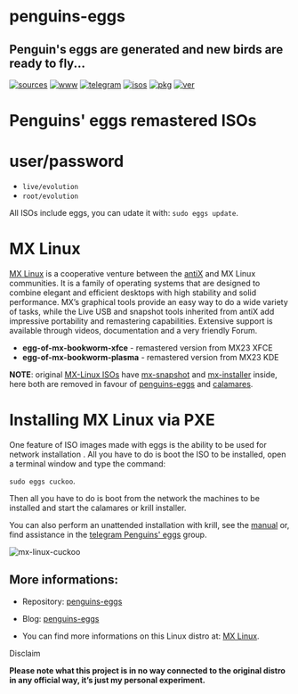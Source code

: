 penguins-eggs
=============

## Penguin&#39;s eggs are generated and new birds are ready to fly...
[![sources](https://img.shields.io/badge/github-sources-cyan)](https://github.com/pieroproietti/penguins-eggs)
[![www](https://img.shields.io/badge/www-blog-cyan)](https://penguins-eggs.net)
[![telegram](https://img.shields.io/badge/telegram-group-cyan)](https://t.me/penguins_eggs)
[![isos](https://img.shields.io/badge/images-ISO-blue)](https://sourceforge.net/projects/penguins-eggs/files/ISOS)
[![pkg](https://img.shields.io/badge/packages-bin-blue)](https://sourceforge.net/projects/penguins-eggs/files/Packages)
[![ver](https://img.shields.io/npm/v/penguins-eggs.svg)](https://npmjs.org/package/penguins-eggs)

# Penguins' eggs remastered ISOs

# user/password
* ```live/evolution```
* ```root/evolution```

All ISOs include eggs, you can udate it with: ```sudo eggs update```.

# MX Linux

[MX Linux](https://mxlinux.org/) is a cooperative venture between the [antiX](https://antixlinux.com/) and MX Linux communities. It is a family of operating systems that are designed to combine elegant and efficient desktops with high stability and solid performance.  MX’s graphical tools provide an easy way to do a wide variety of tasks, while the Live USB and snapshot tools inherited from antiX add impressive portability and remastering capabilities. Extensive support is available through videos, documentation and a very friendly Forum.

* **egg-of-mx-bookworm-xfce** - remastered version from MX23 XFCE
* **egg-of-mx-bookworm-plasma** - remastered version from MX23 KDE

**NOTE**: original [MX-Linux ISOs](https://mxlinux.org/download-links/) have [mx-snapshot](https://github.com/MX-Linux/mx-snapshot) and [mx-installer](https://github.com/MX-Linux/mx-installer) inside, here both are removed in favour of [penguins-eggs](https://github.com/pieroproietti/penguins-eggs) and [calamares](https://github.com/calamares/calamares).

# Installing MX Linux via PXE

One feature of ISO images made with eggs is the ability to be used for network installation . All you have to do is boot the ISO to be installed, open a terminal window and type the command: 

```sudo eggs cuckoo```.

Then all you have to do is boot from the network the machines to be installed and start the calamares or krill installer.

You can also perform an unattended installation with krill, see the [manual](https://penguins-eggs.net/docs/Tutorial/english) or, find assistance in the [telegram Penguins' eggs](https://t.me/penguins_eggs) group.


![mx-linux-cuckoo](https://a.fsdn.com/con/app/proj/penguins-eggs/screenshots/mx-linux-cuckoo.png/1024/768)

## More informations:

* Repository: [penguins-eggs](https://github.com/pieroproietti/penguins-eggs)
* Blog: [penguins-eggs](https://penguins-eggs.net)

* You can find more informations on this Linux distro at: [MX Linux](https://mxlinux.org/).


Disclaim

__Please note what this project is in no way connected to the original distro in any official way, it’s just my personal experiment.__

